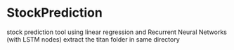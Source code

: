 # StockPrediction
stock prediction tool using linear regression and Recurrent Neural Networks (with LSTM nodes)
extract the titan folder in same directory
